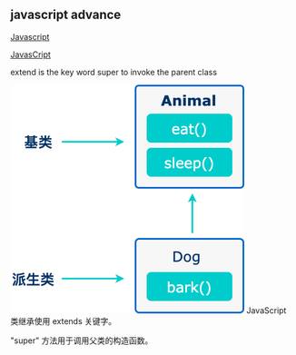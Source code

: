 ## javascript advance
[Javascript](https://www.w3schools.com/js/js_classes.asp)

[JavasCript](https://www.runoob.com/js/js-class-inheritance.html)

extend is the key word
super to invoke the parent class

![alt text](image-4.png)
JavaScript 类继承使用 extends 关键字。

"super" 方法用于调用父类的构造函数。